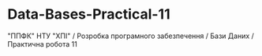 # Data-Bases-Practical-11
"ППФК" НТУ "ХПІ" / Розробка програмного забезпечення / Бази Даних / Практична робота 11

